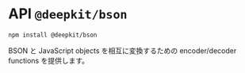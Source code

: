 # API `@deepkit/bson`

```shell
npm install @deepkit/bson
```

BSON と JavaScript objects を相互に変換するための encoder/decoder functions を提供します。

<api-docs package="@deepkit/bson"></api-docs>